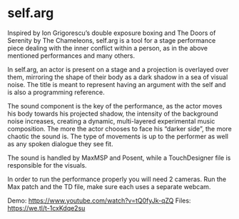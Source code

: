 # self.arg

Inspired by Ion Grigorescu’s double exposure boxing and The Doors of Serenity by The Chameleons, self.arg is a tool for a stage performance piece dealing with the inner conflict within a person, as in the above mentioned performances and many others.

In self.arg, an actor is present on a stage and a projection is overlayed over them, mirroring the shape of their body as a dark shadow in a sea of visual noise. 
The title is meant to represent having an argument with the self and is also a programming reference.

The sound component is the key of the performance, as the actor moves his body towards his projected shadow, the intensity of the background noise increases, creating a dynamic, multi-layered experimental music composition. The more the actor chooses to face his “darker side”, the more chaotic the sound is. The type of movements is up to the performer as well as any spoken dialogue they see fit. 

The sound is handled by MaxMSP and Posent, while a TouchDesigner file is responsible for the visuals. 

In order to run the performance properly you will need 2 cameras. Run the Max patch and the TD file, make sure each uses a separate webcam.

Demo: https://www.youtube.com/watch?v=tQ0fyJk-qZQ
Files: https://we.tl/t-1cxKdqe2su
